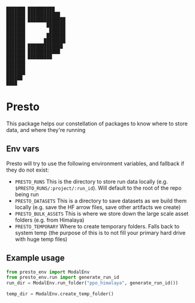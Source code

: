     ███████ ██████████
    ███████ ████████████
    ███████ ██████████████
    ███████        ███████
    ███████         ██████
    ███████        ███████
    ███████       ████████
    ███████ █████████████
    ███████ ████████████
    ███████ █████████
    ███████
    ███████
    ███████
    ██████
    ████

# Presto

This package helps our constellation of packages to know where to store data, and where they're running

## Env vars

Presto will try to use the following environment variables, and fallback if they do not exist:

- `PRESTO_RUNS` This is the directory to store run data locally (e.g. `$PRESTO_RUNS/:project/:run_id`). Will default to the root of the repo being run
- `PRESTO_DATASETS` This is a directory to save datasets as we build them locally (e.g. save the HF arrow files, save other artifacts we create)
- `PRESTO_BULK_ASSETS` This is where we store down the large scale asset folders (e.g. from Himalaya)
- `PRESTO_TEMPORARY` Where to create temporary folders. Falls back to system temp (the purpose of this is to not fill your primary hard drive with huge temp files)

## Example usage

```python
from presto_env import ModalEnv
from presto_env.run import generate_run_id
run_dir = ModalEnv.run_folder("ppo_himalaya", generate_run_id())

temp_dir = ModalEnv.create_temp_folder()

```
